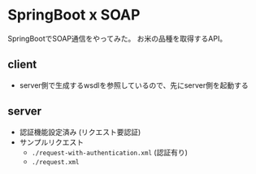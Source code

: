 # SpringBoot x SOAP
SpringBootでSOAP通信をやってみた。
お米の品種を取得するAPI。

## client
- server側で生成するwsdlを参照しているので、先にserver側を起動する

## server
- 認証機能設定済み (リクエスト要認証)
- サンプルリクエスト
    - `./request-with-authentication.xml` (認証有り)
    - `./request.xml`